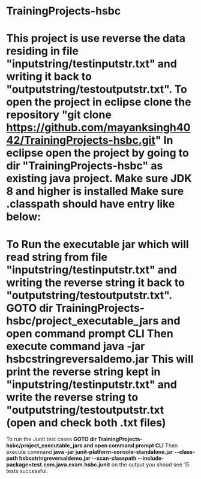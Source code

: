 # TrainingProjects-hsbc
This project is use reverse the data residing in file "inputstring/testinputstr.txt" and writing it back to "outputstring/testoutputstr.txt".
To open the project in eclipse clone the repository "git clone https://github.com/mayanksingh4042/TrainingProjects-hsbc.git"
In eclipse open the project by going to dir "TrainingProjects-hsbc" as existing java project.
Make sure JDK 8  and higher is installed
Make sure .classpath should have entry like below:
                      <?xml version="1.0" encoding="UTF-8"?>
                      <classpath>
                      	<classpathentry kind="con" path="org.eclipse.jdt.junit.JUNIT_CONTAINER/4"/>
                      	<classpathentry kind="src" path="src"/>
                      	<classpathentry exported="true" kind="con" path="org.eclipse.jdt.launching.JRE_CONTAINER/org.eclipse.jdt.internal.debug.ui.launcher.StandardVMType/JavaSE-1.8"/>
                      	<classpathentry kind="lib" path="byte-buddy-1.10.19.jar"/>
                      	<classpathentry kind="lib" path="byte-buddy-agent-1.10.19.jar"/>
                      	<classpathentry kind="lib" path="mockito-core-3.7.0.jar"/>
                      	<classpathentry kind="lib" path="objenesis-3.1.jar"/>
                      	<classpathentry kind="output" path="bin"/>
                      </classpath>
============================================================================
To Run the executable jar which will read string from file "inputstring/testinputstr.txt" and writing the reverse string it back to "outputstring/testoutputstr.txt".
**GOTO dir TrainingProjects-hsbc/project_executable_jars and open command prompt CLI**
Then execute command **java -jar hsbcstringreversaldemo.jar**
This will print the reverse string kept in "inputstring/testinputstr.txt" and write the reverse string to "outputstring/testoutputstr.txt (open and check both .txt files)
=============================================================================

To run the Junit test cases 
**GOTO dir TrainingProjects-hsbc/project_executable_jars and open command prompt CLI**
Then execute command  **java -jar junit-platform-console-standalone.jar --class-path hsbcstringreversaldemo.jar --scan-classpath --include-package=test.com.java.exam.hsbc.junit**
on the output you shoud see 15 tests successful.


